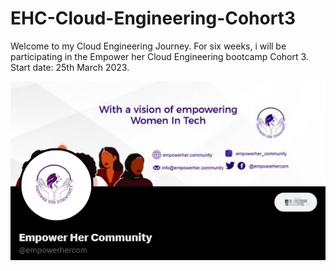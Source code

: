 # EHC-Cloud-Engineering-Cohort3

Welcome to my Cloud Engineering Journey. For six weeks, i will be participating in the Empower her Cloud Engineering bootcamp Cohort 3. 
Start date: 25th March 2023.

![image](./images/looo.png)
